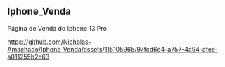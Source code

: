 ## Iphone_Venda
Página de Venda do Iphone 13 Pro



https://github.com/Nicholas-Amachado/Iphone_Venda/assets/115105965/97fcd6e4-a757-4a94-afee-a011255b2c63

